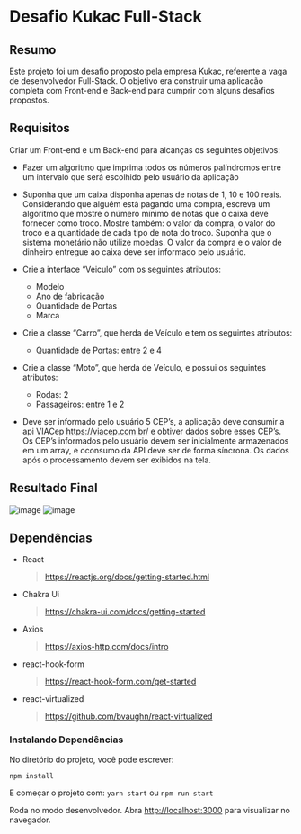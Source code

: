 # Desafio Kukac Full-Stack

## Resumo

Este projeto foi um desafio proposto pela empresa Kukac, referente a vaga de desenvolvedor Full-Stack. O objetivo era construir uma aplicação completa com Front-end e Back-end para cumprir com alguns desafios propostos.

## Requisitos

Criar um Front-end e um Back-end para alcanças os seguintes objetivos:

- Fazer um algoritmo que imprima todos os números palíndromos entre um intervalo que será escolhido pelo usuário da aplicação

- Suponha que um caixa disponha apenas de notas de 1, 10 e 100 reais. Considerando que
  alguém está pagando uma compra, escreva um algoritmo que mostre o número mínimo de
  notas que o caixa deve fornecer como troco.
  Mostre também: o valor da compra, o valor do troco e a quantidade de cada tipo de nota do
  troco. Suponha que o sistema monetário não utilize moedas.
  O valor da compra e o valor de dinheiro entregue ao caixa deve ser informado pelo usuário.

- Crie a interface “Veiculo” com os seguintes atributos:
  <ul>
    <li>Modelo</li>
    <li>Ano de fabricação</li>
    <li>Quantidade de Portas</li>
    <li>Marca</li>
  </ul>

- Crie a classe “Carro”, que herda de Veículo e tem os seguintes atributos:
  <ul>
    <li>Quantidade de Portas: entre 2 e 4</li>
  </ul>

- Crie a classe “Moto”, que herda de Veículo, e possui os seguintes atributos:
  <ul>
    <li>Rodas: 2</li>
    <li>Passageiros: entre 1 e 2</li>
  </ul>

- Deve ser informado pelo usuário 5 CEP’s, a aplicação deve consumir a api VIACep <a href="https://viacep.com.br/">https://viacep.com.br/</a> e obtiver dados sobre esses CEP’s. Os CEP’s informados pelo usuário devem ser inicialmente armazenados em um array, e oconsumo da API deve ser de forma síncrona. Os dados após o processamento devem ser exibidos na tela.

## Resultado Final

![image](https://user-images.githubusercontent.com/78332530/146692522-90e3ea00-ae02-4771-ba7f-1ce3a2333a66.jpg)
![image](https://user-images.githubusercontent.com/78332530/146692538-f19bdda7-ef35-4c83-8d5d-feaea960790c.jpg)

## Dependências

- React
  > https://reactjs.org/docs/getting-started.html
- Chakra Ui
  > https://chakra-ui.com/docs/getting-started
- Axios
  > https://axios-http.com/docs/intro
- react-hook-form
  > https://react-hook-form.com/get-started
- react-virtualized
  > https://github.com/bvaughn/react-virtualized

### Instalando Dependências

No diretório do projeto, você pode escrever:

`npm install`

E começar o projeto com:
`yarn start`
ou
`npm run start`

Roda no modo desenvolvedor. Abra [http://localhost:3000](http://localhost:3000) para visualizar no navegador.
